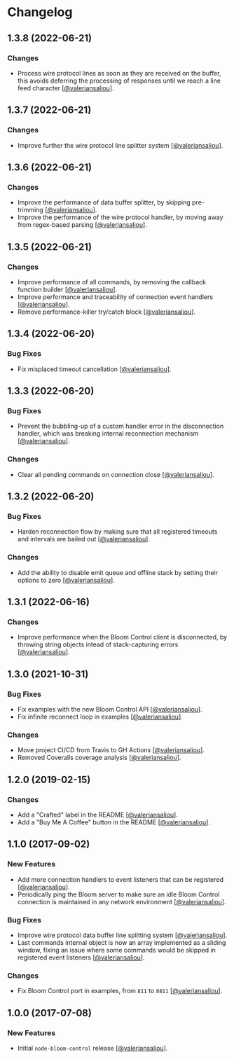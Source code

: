 Changelog
=========

## 1.3.8 (2022-06-21)

### Changes

* Process wire protocol lines as soon as they are received on the buffer, this avoids deferring the processing of responses until we reach a line feed character [[@valeriansaliou](https://github.com/valeriansaliou)].

## 1.3.7 (2022-06-21)

### Changes

* Improve further the wire protocol line splitter system [[@valeriansaliou](https://github.com/valeriansaliou)].

## 1.3.6 (2022-06-21)

### Changes

* Improve the performance of data buffer splitter, by skipping pre-trimming [[@valeriansaliou](https://github.com/valeriansaliou)].
* Improve the performance of the wire protocol handler, by moving away from regex-based parsing [[@valeriansaliou](https://github.com/valeriansaliou)].

## 1.3.5 (2022-06-21)

### Changes

* Improve performance of all commands, by removing the callback function builder [[@valeriansaliou](https://github.com/valeriansaliou)].
* Improve performance and traceability of connection event handlers [[@valeriansaliou](https://github.com/valeriansaliou)].
* Remove performance-killer try/catch block [[@valeriansaliou](https://github.com/valeriansaliou)].

## 1.3.4 (2022-06-20)

### Bug Fixes

* Fix misplaced timeout cancellation [[@valeriansaliou](https://github.com/valeriansaliou)].

## 1.3.3 (2022-06-20)

### Bug Fixes

* Prevent the bubbling-up of a custom handler error in the disconnection handler, which was breaking internal reconnection mechanism [[@valeriansaliou](https://github.com/valeriansaliou)].

### Changes

* Clear all pending commands on connection close [[@valeriansaliou](https://github.com/valeriansaliou)].

## 1.3.2 (2022-06-20)

### Bug Fixes

* Harden reconnection flow by making sure that all registered timeouts and intervals are bailed out [[@valeriansaliou](https://github.com/valeriansaliou)].

### Changes

* Add the ability to disable emit queue and offline stack by setting their options to zero [[@valeriansaliou](https://github.com/valeriansaliou)].

## 1.3.1 (2022-06-16)

### Changes

* Improve performance when the Bloom Control client is disconnected, by throwing string objects intead of stack-capturing errors [[@valeriansaliou](https://github.com/valeriansaliou)].

## 1.3.0 (2021-10-31)

### Bug Fixes

* Fix examples with the new Bloom Control API [[@valeriansaliou](https://github.com/valeriansaliou)].
* Fix infinite reconnect loop in examples [[@valeriansaliou](https://github.com/valeriansaliou)].

### Changes

* Move project CI/CD from Travis to GH Actions [[@valeriansaliou](https://github.com/valeriansaliou)].
* Removed Coveralls coverage analysis [[@valeriansaliou](https://github.com/valeriansaliou)].

## 1.2.0 (2019-02-15)

### Changes

* Add a "Crafted" label in the README [[@valeriansaliou](https://github.com/valeriansaliou)].
* Add a "Buy Me A Coffee" button in the README [[@valeriansaliou](https://github.com/valeriansaliou)].

## 1.1.0 (2017-09-02)

### New Features

* Add more connection handlers to event listeners that can be registered [[@valeriansaliou](https://github.com/valeriansaliou)].
* Periodically ping the Bloom server to make sure an idle Bloom Control connection is maintained in any network environment [[@valeriansaliou](https://github.com/valeriansaliou)].

### Bug Fixes

* Improve wire protocol data buffer line splitting system [[@valeriansaliou](https://github.com/valeriansaliou)].
* Last commands internal object is now an array implemented as a sliding window, fixing an issue where some commands would be skipped in registered event listeners [[@valeriansaliou](https://github.com/valeriansaliou)].

### Changes

* Fix Bloom Control port in examples, from `811` to `8811` [[@valeriansaliou](https://github.com/valeriansaliou)].

## 1.0.0 (2017-07-08)

### New Features

* Initial `node-bloom-control` release [[@valeriansaliou](https://github.com/valeriansaliou)].
